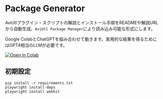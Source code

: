 # Package Generator
AviUtlプラグイン・スクリプトの解説とインストール手順をREADMEや解説URLから自動生成、`AviUtl Package Manager`により読み込み可能な形式にします。

Google ColabとChatGPTを組み合わせて動きます。実用的な結果を得るためにはGPT4相当のLLMが必要です。

[![Open In Colab](https://colab.research.google.com/assets/colab-badge.svg)](https://colab.research.google.com/github/mitosagi/summarize-readme/blob/main/apm.ipynb)

## 初期設定
```
pip install -r requirements.txt
playwright install-deps
playwright install webkit
```
